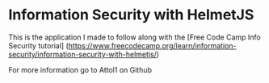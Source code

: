 # Information Security with HelmetJS

This is the application I made to follow along with the [Free Code Camp Info Security tutorial] (https://www.freecodecamp.org/learn/information-security/information-security-with-helmetjs/)

For more information go to Attol1 on Github 